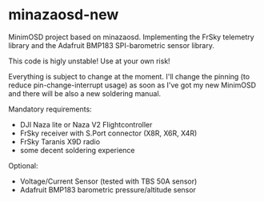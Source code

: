 # minazaosd-new

MinimOSD project based on minazaosd.
Implementing the FrSky telemetry library and the Adafruit BMP183 SPI-barometric sensor library.


This code is higly unstable! Use at your own risk!

Everything is subject to change at the moment. I'll change the pinning (to reduce pin-change-interrupt usage) as soon as I've got my new MinimOSD and there will be also a new soldering manual. 

Mandatory requirements:

* DJI Naza lite or Naza V2 Flightcontroller
* FrSky receiver with S.Port connector (X8R, X6R, X4R)
* FrSky Taranis X9D radio 
* some decent soldering experience

Optional:

* Voltage/Current Sensor (tested with TBS 50A sensor)
* Adafruit BMP183 barometric pressure/altitude sensor
